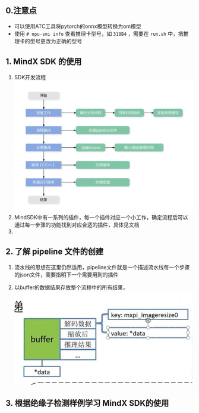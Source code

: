 ## 0.注意点
- 可以使用ATC工具将pytorch的onnx模型转换为om模型
- 使用 `# npu-smi info` 查看推理卡型号，如 `310B4` ，需要在 `run.sh` 中，把推理卡的型号更改为正确的型号
## 1. MindX SDK 的使用
1. SDK开发流程
![](../../../pics/sdk_flow_1.jpg)
2. MindSDK中有一系列的插件，每一个插件对应一个小工作，确定流程后可以通过每一步骤的功能找到对应合适的插件，具体见文档
3. 
## 2. 了解 pipeline 文件的创建
1. 流水线的思想在这里仍然适用，pipeline文件就是一个描述流水线每一个步骤的json文件，需要指明下一个需要用到的插件

3. 以buffer的数据结果存放整个流程中的所有结果，
   ![](../../../pics/sdk_pipeline_1.jpg)


## 3. 根据绝缘子检测样例学习 MindX SDK的使用
